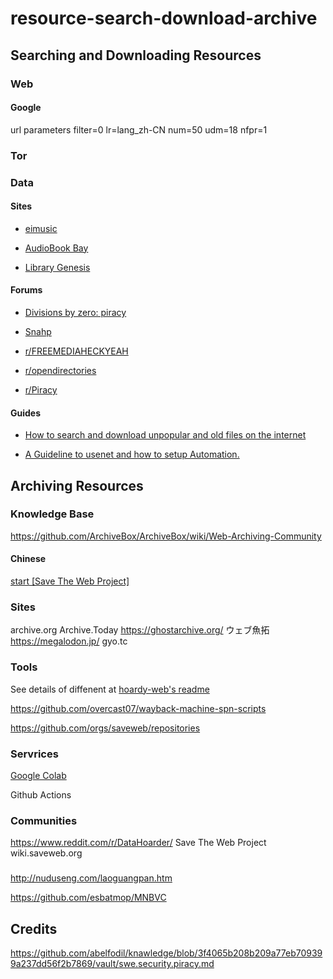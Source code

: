 # resource-search-download-archive

## Searching and Downloading Resources

### Web

#### Google
url parameters
filter=0 lr=lang_zh-CN num=50 udm=18 nfpr=1

### Tor

### Data

#### Sites

- [eimusic](https://eimusics.com/)

- [AudioBook Bay](https://audiobookbay.li/)

- [Library Genesis](https://libgen.is/)

#### Forums

- [Divisions by zero: piracy](https://lemmy.dbzer0.com/c/piracy)

- [Snahp](https://fora.snahp.eu/)

- [r/FREEMEDIAHECKYEAH](https://www.reddit.com/r/FREEMEDIAHECKYEAH/wiki/index/)

- [r/opendirectories](https://www.reddit.com/r/opendirectories)

- [r/Piracy](https://www.reddit.com/r/Piracy/wiki/megathread/)

#### Guides

- [How to search and download unpopular and old files on the internet](https://medium.com/@ValdikSS/how-to-search-and-download-unpopular-and-old-files-on-the-internet-e5947ef507ba)

- [A Guideline to usenet and how to setup Automation.](https://docs.google.com/document/d/1TwUrRj982WlWUhrxvMadq6gdH0mPW0CGtHsTOFWprCo/edit)

## Archiving Resources

### Knowledge Base

https://github.com/ArchiveBox/ArchiveBox/wiki/Web-Archiving-Community

#### Chinese

[start [Save The Web Project]](https://wiki.saveweb.org/start)

### Sites

archive.org
Archive.Today
https://ghostarchive.org/
ウェブ魚拓 https://megalodon.jp/ gyo.tc

### Tools

See details of diffenent at [hoardy-web's readme](https://github.com/Own-Data-Privateer/hoardy-web)

https://github.com/overcast07/wayback-machine-spn-scripts

https://github.com/orgs/saveweb/repositories

### Servrices

[Google Colab](https://colab.research.google.com/)

Github Actions

### Communities

https://www.reddit.com/r/DataHoarder/
Save The Web Project wiki.saveweb.org

###

http://nuduseng.com/laoguangpan.htm

https://github.com/esbatmop/MNBVC

## Credits

https://github.com/abelfodil/knawledge/blob/3f4065b208b209a77eb709399a237dd56f2b7869/vault/swe.security.piracy.md
